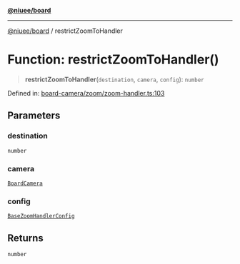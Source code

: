 [**@niuee/board**](../README.md)

***

[@niuee/board](../globals.md) / restrictZoomToHandler

# Function: restrictZoomToHandler()

> **restrictZoomToHandler**(`destination`, `camera`, `config`): `number`

Defined in: [board-camera/zoom/zoom-handler.ts:103](https://github.com/niuee/board/blob/a0a1179721d4f4b943b6a9bc156753ac9737e502/src/board-camera/zoom/zoom-handler.ts#L103)

## Parameters

### destination

`number`

### camera

[`BoardCamera`](../interfaces/BoardCamera.md)

### config

[`BaseZoomHandlerConfig`](../type-aliases/BaseZoomHandlerConfig.md)

## Returns

`number`

